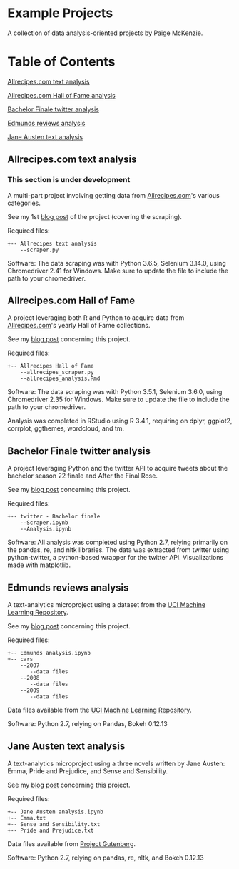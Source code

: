 # Example Projects

A collection of data analysis-oriented projects by Paige McKenzie. 

Table of Contents
======
[Allrecipes.com text analysis](#allrecipes-text)

[Allrecipes.com Hall of Fame analysis](#allrecipes-hof)

[Bachelor Finale twitter analysis](#bachelor-finale)

[Edmunds reviews analysis](#Edmunds)

[Jane Austen text analysis](#Jane)

<a name="allrecipes-text"/>

## Allrecipes.com text analysis
### This section is under development

A multi-part project involving getting data from [Allrecipes.com](http://www.allrecipes.com)'s
various categories.

See my 1st [blog post](https://p-mckenzie.github.io/python/2018/08/06/Allrecipes-categories-scraper/) of the project (covering the scraping).

Required files:
```
+-- Allrecipes text analysis
    --scraper.py
```

Software:
The data scraping was with Python 3.6.5, Selenium 3.14.0, using Chromedriver 2.41 for Windows. Make sure to update the file to include the path to your chromedriver.

<a name="allrecipes-hof"/>

## Allrecipes.com Hall of Fame

A project leveraging both R and Python to acquire data from [Allrecipes.com](http://www.allrecipes.com)'s
yearly Hall of Fame collections.

See my [blog post](https://p-mckenzie.github.io/r/2018/02/23/allrecipes-hall-of-fame/) concerning this project.

Required files:
```
+-- Allrecipes Hall of Fame
    --allrecipes_scraper.py
    --allrecipes_analysis.Rmd
```

Software:
The data scraping was with Python 3.5.1, Selenium 3.6.0, using Chromedriver 2.35 for Windows. Make sure to update the file to include the path to your chromedriver.

Analysis was completed in RStudio using R 3.4.1, requiring on dplyr, ggplot2, corrplot, ggthemes, wordcloud, and tm.

<a name="bachelor-finale"/>

## Bachelor Finale twitter analysis

A project leveraging Python and the twitter API to acquire tweets about the bachelor season 22 finale and After the Final Rose.

See my [blog post](https://p-mckenzie.github.io/python/2018/03/12/Bachelor-finale/) concerning this project.

Required files:
```
+-- twitter - Bachelor finale
    --Scraper.ipynb
    --Analysis.ipynb
```

Software:
All analysis was completed using Python 2.7, relying primarily on the pandas, re, and nltk libraries. 
The data was extracted from twitter using python-twitter, a python-based wrapper for the twitter API.
Visualizations made with matplotlib.

<a name="Edmunds"/>

## Edmunds reviews analysis

A text-analytics microproject using a dataset from the [UCI Machine Learning Repository](http://archive.ics.uci.edu/ml/datasets/opinrank+review+dataset).

See my [blog post](https://p-mckenzie.github.io/content/python/2017/11/16/edmunds-reviews/) concerning this project.

Required files:
```
+-- Edmunds analysis.ipynb
+-- cars
    --2007
       --data files
    --2008
       --data files
    --2009
       --data files
```
Data files available from the [UCI Machine Learning Repository](http://archive.ics.uci.edu/ml/datasets/opinrank+review+dataset).

Software:
Python 2.7, relying on Pandas, Bokeh 0.12.13

<a name="Jane"/>

## Jane Austen text analysis

A text-analytics microproject using a three novels written by Jane Austen: Emma, Pride and Prejudice, and Sense and Sensibility.

See my [blog post](https://p-mckenzie.github.io/content/python/2018/01/11/Jane-Austen/) concerning this project.

Required files:
```
+-- Jane Austen analysis.ipynb
+-- Emma.txt
+-- Sense and Sensibility.txt
+-- Pride and Prejudice.txt
```
Data files available from [Project Gutenberg](https://www.gutenberg.org/).

Software:
Python 2.7, relying on pandas, re, nltk, and Bokeh 0.12.13
